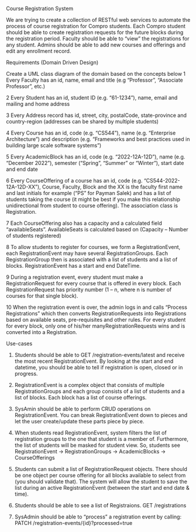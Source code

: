 Course Registration System

We are trying to create a collection of RESTful web services to automate the process of course
registration for Compro students. Each Compro student should be able to create registration requests
for the future blocks during the registration period. Faculty should be able to “view” the registrations for
any student. Admins should be able to add new courses and offerings and edit any enrollment record.

Requirements (Domain Driven Design)

Create a UML class diagram of the domain based on the concepts below
1 Every Faculty has an id, name, email and title (e.g “Professor”, “Associate Professor”, etc.)

2 Every Student has an id, student ID (e.g. “61-1234”), name, email and mailing and home address

3 Every Address record has id, street, city, postalCode, state-province and country-region
(addresses can be shared by multiple students)

4 Every Course has an id, code (e.g. “CS544”), name (e.g. “Enterprise Architecture”) and
description (e.g. “Frameworks and best practices used in building large scale software systems”)

5 Every AcademicBlock has an id, code (e.g. “2022-12A-12D”), name (e.g. “December 2022”),
semester (“Spring”, “Summer” or “Winter”), start date and end date

6 Every CourseOffering of a course has an id, code (e.g. “CS544-2022-12A-12D-XX”), Course,
Faculty, Block and the XX is the faculty first name and last initials for example (“PS” for Payman
Salek) and has a list of students taking the course (it might be best if you make this relationship
unidirectional from student to course offering). The association class is Registration.

7 Each CourseOffering also has a capacity and a calculated field “availableSeats”. AvailableSeats is
calculated based on (Capacity – Number of students registered)

8 To allow students to register for courses, we form a RegistrationEvent, each RegistrationEvent
may have several RegistrationGroups. Each RegistrationGroup then is associated with a list of
students and a list of blocks. RegistrationEvent has a start and end DateTime.

9 During a registration event, every student must make a RegistrationRequest for every course
that is offered in every block. Each RegistrationRequest has priority number (1 – n, where n is
number of courses for that single block).

10 When the registration event is over, the admin logs in and calls “Process Registrations” which
then converts RegistrationRequests into Registrations based on available seats, pre-requisites
and other rules. For every student for every block, only one of his/her manyRegistrationRequests wins
and is converted into a Registration.

Use-cases

1. Students should be able to GET /registration-events/latest and receive the most recent
RegistrationEvent. By looking at the start and end datetime, you should be able to tell if registration
is open, closed or in progress.

2. RegistrationEvent is a complex object that consists of multiple RegistrationGroups and each group
consists of a list of students and a list of blocks. Each block has a list of course offerings.

3. SysAmin should be able to perform CRUD operations on RegistrationEvent. You can break
RegistrationEvent down to pieces and let the user create/update these parts piece by piece.

4. When students read RegistrationEvent, system filters the list of registration groups to the one that
student is a member of. Furthermore, the list of students will be masked for student view. So,
students see RegistrationEvent -> RegistrationGroups -> AcademicBlocks -> CourseOfferings

5. Students can submit a list of RegistrationRequest objects. There should be one object per course
offering for all blocks available to select from (you should validate that). The system will allow the
student to save the list during an active RegistrationEvent (between the start and end date & time).

6. Students should be able to see a list of Registraions. GET /registrations

7. SysAdmin should be able to “process” a registration event by calling:
PATCH /registration-events/{id}?processed=true
